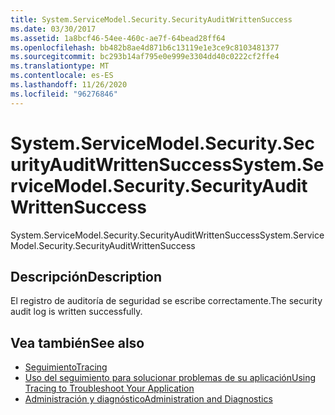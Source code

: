 ```yaml
---
title: System.ServiceModel.Security.SecurityAuditWrittenSuccess
ms.date: 03/30/2017
ms.assetid: 1a8bcf46-54ee-460c-ae7f-64bead28ff64
ms.openlocfilehash: bb482b8ae4d871b6c13119e1e3ce9c8103481377
ms.sourcegitcommit: bc293b14af795e0e999e3304dd40c0222cf2ffe4
ms.translationtype: MT
ms.contentlocale: es-ES
ms.lasthandoff: 11/26/2020
ms.locfileid: "96276846"
---
```

# <a name="systemservicemodelsecuritysecurityauditwrittensuccess"></a><span data-ttu-id="42605-102">System.ServiceModel.Security.SecurityAuditWrittenSuccess</span><span class="sxs-lookup"><span data-stu-id="42605-102">System.ServiceModel.Security.SecurityAuditWrittenSuccess</span></span>

<span data-ttu-id="42605-103">System.ServiceModel.Security.SecurityAuditWrittenSuccess</span><span class="sxs-lookup"><span data-stu-id="42605-103">System.ServiceModel.Security.SecurityAuditWrittenSuccess</span></span>  
  
## <a name="description"></a><span data-ttu-id="42605-104">Descripción</span><span class="sxs-lookup"><span data-stu-id="42605-104">Description</span></span>  

 <span data-ttu-id="42605-105">El registro de auditoría de seguridad se escribe correctamente.</span><span class="sxs-lookup"><span data-stu-id="42605-105">The security audit log is written successfully.</span></span>  
  
## <a name="see-also"></a><span data-ttu-id="42605-106">Vea también</span><span class="sxs-lookup"><span data-stu-id="42605-106">See also</span></span>

- [<span data-ttu-id="42605-107">Seguimiento</span><span class="sxs-lookup"><span data-stu-id="42605-107">Tracing</span></span>](index.md)
- [<span data-ttu-id="42605-108">Uso del seguimiento para solucionar problemas de su aplicación</span><span class="sxs-lookup"><span data-stu-id="42605-108">Using Tracing to Troubleshoot Your Application</span></span>](using-tracing-to-troubleshoot-your-application.md)
- [<span data-ttu-id="42605-109">Administración y diagnóstico</span><span class="sxs-lookup"><span data-stu-id="42605-109">Administration and Diagnostics</span></span>](../index.md)
